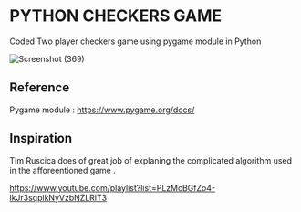 # PYTHON CHECKERS GAME

Coded Two player checkers game using pygame module in Python 

![Screenshot (369)](https://user-images.githubusercontent.com/97227844/156930432-3f1c4c34-d431-49e4-bb7a-933383bf0f2e.png)


## Reference 
Pygame module : https://www.pygame.org/docs/

## Inspiration 
Tim Ruscica does of great job of explaning the complicated algorithm used in the afforeentioned game . 

https://www.youtube.com/playlist?list=PLzMcBGfZo4-lkJr3sqpikNyVzbNZLRiT3
